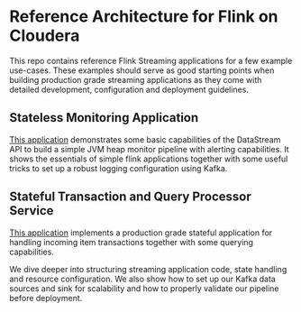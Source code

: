 # Reference Architecture for Flink on Cloudera

This repo contains reference Flink Streaming applications for a few example use-cases. These examples should serve as good starting points when building production grade streaming applications as they come with detailed development, configuration and deployment guidelines.

## Stateless Monitoring Application

[This application](flink-quickstart-cdh) demonstrates some basic capabilities of the DataStream API to build a simple JVM heap monitor pipeline with alerting capabilities. It shows the essentials of simple flink applications together with some useful tricks to set up a robust logging configuration using Kafka.

## Stateful Transaction and Query Processor Service

[This application](flink-quickstart-cdh-state) implements a production grade stateful application for handling incoming item transactions together with some querying capabilities.

We dive deeper into structuring streaming application code, state handling and resource configuration. We also show how to set up our Kafka data sources and sink for scalability and how to properly validate our pipeline before deployment.
